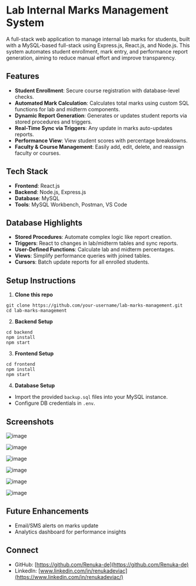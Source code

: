 #  Lab Internal Marks Management System

A full-stack web application to manage internal lab marks for students, built with a MySQL-based full-stack using Express.js, React.js, and Node.js. This system automates student enrollment, mark entry, and performance report generation, aiming to reduce manual effort and improve transparency.

##  Features

-  **Student Enrollment**: Secure course registration with database-level checks.
-  **Automated Mark Calculation**: Calculates total marks using custom SQL functions for lab and midterm components.
-  **Dynamic Report Generation**: Generates or updates student reports via stored procedures and triggers.
-  **Real-Time Sync via Triggers**: Any update in marks auto-updates reports.
-  **Performance View**: View student scores with percentage breakdowns.
-  **Faculty & Course Management**: Easily add, edit, delete, and reassign faculty or courses.

##  Tech Stack

- **Frontend**: React.js
- **Backend**: Node.js, Express.js
- **Database**: MySQL
- **Tools**: MySQL Workbench, Postman, VS Code

##  Database Highlights

- **Stored Procedures**: Automate complex logic like report creation.
- **Triggers**: React to changes in lab/midterm tables and sync reports.
- **User-Defined Functions**: Calculate lab and midterm percentages.
- **Views**: Simplify performance queries with joined tables.
- **Cursors**: Batch update reports for all enrolled students.

##  Setup Instructions

1. **Clone this repo**

```
git clone https://github.com/your-username/lab-marks-management.git
cd lab-marks-management
```

2. **Backend Setup**

```
cd backend
npm install
npm start
```

3. **Frontend Setup**

```
cd frontend
npm install
npm start
```

4. **Database Setup**

* Import the provided `backup.sql` files into your MySQL instance.
* Configure DB credentials in `.env`.

##  Screenshots 

![image](https://github.com/user-attachments/assets/f58654e9-6a6d-4d86-8c3e-ae93a2b06412)

![image](https://github.com/user-attachments/assets/d643ec17-f65c-41d4-ab16-329568026748)

![image](https://github.com/user-attachments/assets/41456f4b-7f2d-4792-9e34-babad880b41e)

![image](https://github.com/user-attachments/assets/f3dd9d86-33c8-4e73-9517-83143581337f)

![image](https://github.com/user-attachments/assets/353f892a-8a2f-4e8a-9fcf-bf4570f8e4b4)

![image](https://github.com/user-attachments/assets/8bf5b0a1-1bd7-4a95-9912-18edf42c0774)


##  Future Enhancements

*  Email/SMS alerts on marks update
*  Analytics dashboard for performance insights

##  Connect

* GitHub: [https://github.com/Renuka-de](https://github.com/Renuka-de)
* LinkedIn: [www.linkedin.com/in/renukadeviac](https://www.linkedin.com/in/renukadeviac/)

